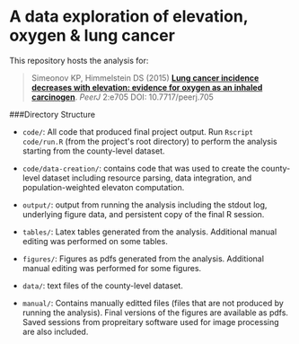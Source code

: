 # A data exploration of elevation, oxygen & lung cancer

This repository hosts the analysis for:

> Simeonov KP, Himmelstein DS (2015) [**Lung cancer incidence decreases with elevation: evidence for oxygen as an inhaled carcinogen**](). *PeerJ* 2:e705 DOI: 10.7717/peerj.705

###Directory Structure

+ `code/`: All code that produced final project output. Run `Rscript code/run.R` (from the project's root directory) to perform the analysis starting from the county-level dataset.

+ `code/data-creation/`: contains code that was used to create the county-level dataset including resource parsing, data integration, and population-weighted elevaton computation.

+ `output/`: output from running the analysis including the stdout log, underlying figure data, and persistent copy of the final R session.

+ `tables/`: Latex tables generated from the analysis. Additional manual editing was performed on some tables.

+ `figures/`: Figures as pdfs generated from the analysis. Additional manual editing was performed for some figures.

+ `data/`: text files of the county-level dataset.

+ `manual/`: Contains manually editted files (files that are not produced by running the analysis). Final versions of the figures are available as pdfs. Saved sessions from propreitary software used for image processing are also included.

